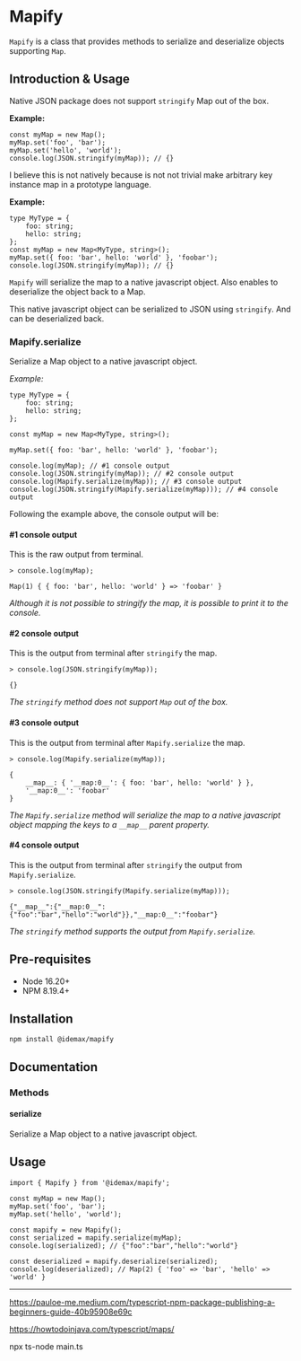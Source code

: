 # Mapify

`Mapify` is a class that provides methods to serialize and deserialize objects supporting `Map`.

## Introduction & Usage

Native JSON package does not support `stringify` Map out of the box.

**Example:**

    const myMap = new Map();
    myMap.set('foo', 'bar');
    myMap.set('hello', 'world');
    console.log(JSON.stringify(myMap)); // {}

I believe this is not natively because is not not trivial make arbitrary key instance map in a prototype language.

**Example:**

    type MyType = {
        foo: string;
        hello: string;
    };
    const myMap = new Map<MyType, string>();
    myMap.set({ foo: 'bar', hello: 'world' }, 'foobar');
    console.log(JSON.stringify(myMap)); // {}

`Mapify` will serialize the map to a native javascript object. Also enables to deserialize the object back to a Map.

This native javascript object can be serialized to JSON using `stringify`. And can be deserialized back.

### Mapify.serialize

Serialize a Map object to a native javascript object.

*Example:*

    type MyType = {
        foo: string;
        hello: string;
    };

    const myMap = new Map<MyType, string>();

    myMap.set({ foo: 'bar', hello: 'world' }, 'foobar');

    console.log(myMap); // #1 console output
    console.log(JSON.stringify(myMap)); // #2 console output
    console.log(Mapify.serialize(myMap)); // #3 console output
    console.log(JSON.stringify(Mapify.serialize(myMap))); // #4 console output

Following the example above, the console output will be:

#### #1 console output

This is the raw output from terminal.

    > console.log(myMap);

    Map(1) { { foo: 'bar', hello: 'world' } => 'foobar' }

*Although it is not possible to stringify the map, it is possible to print it to the console.*

#### #2 console output

This is the output from terminal after `stringify` the map.

    > console.log(JSON.stringify(myMap));

    {}

*The `stringify` method does not support `Map` out of the box.*

#### #3 console output

This is the output from terminal after `Mapify.serialize` the map.

    > console.log(Mapify.serialize(myMap));
    
    {
        __map__: { '__map:0__': { foo: 'bar', hello: 'world' } },
        '__map:0__': 'foobar'
    }

*The `Mapify.serialize` method will serialize the map to a native javascript object mapping the keys to a `__map__` parent property.*

#### #4 console output

This is the output from terminal after `stringify` the output from `Mapify.serialize`.

    > console.log(JSON.stringify(Mapify.serialize(myMap)));

    {"__map__":{"__map:0__":{"foo":"bar","hello":"world"}},"__map:0__":"foobar"}

*The `stringify` method supports the output from `Mapify.serialize`.*

## Pre-requisites

- Node 16.20+
- NPM 8.19.4+

## Installation

    npm install @idemax/mapify

## Documentation

### Methods

#### serialize

Serialize a Map object to a native javascript object.

## Usage

    import { Mapify } from '@idemax/mapify';

    const myMap = new Map();
    myMap.set('foo', 'bar');
    myMap.set('hello', 'world');

    const mapify = new Mapify();
    const serialized = mapify.serialize(myMap);
    console.log(serialized); // {"foo":"bar","hello":"world"}

    const deserialized = mapify.deserialize(serialized);
    console.log(deserialized); // Map(2) { 'foo' => 'bar', 'hello' => 'world' }









---

https://pauloe-me.medium.com/typescript-npm-package-publishing-a-beginners-guide-40b95908e69c

https://howtodoinjava.com/typescript/maps/

npx ts-node main.ts